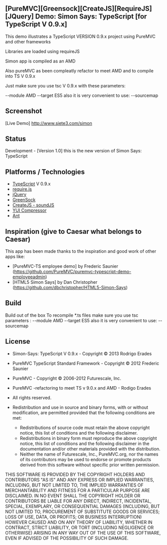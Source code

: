 ## [PureMVC][Greensock][CreateJS][RequireJS][JQuery] Demo: Simon Says: TypeScript [for TypeScript V 0.9.x]

This demo illustrates a TypeScript VERSION 0.9.x project using PureMVC and other frameworks

Libraries are loaded using requireJS

Simon app is compiled as an AMD

Also pureMVC as been compleatly refactor to meet AMD and to compile into TS V 0.9.x


Just make sure you use tsc  V 0.9.x with these parameters:

--module AMD
--target ES5
also it is very convenient to use:  --sourcemap



## Screenshot


[Live Demo]
<a href="http://www.siete3.com/simon" target="_blank">http://www.siete3.com/simon</a>


## Status
Development - [Version 1.0]
this is the new version of Simon Says: TypeScript


## Platforms / Technologies
* [TypeScript](http://www.typescriptlang.org/) V 0.9.x
* [require.js](http://www.requirejs.org/)
* [jQuery](http://jquery.com/)
* [GreenSock](http://www.greensock.com)
* [CreateJS - soundJS](http://www.createjs.com)
* [YUI Compressor](http://developer.yahoo.com/yui/compressor/)
* [Ant](http://ant.apache.org/)


## Inspiration (give to Caesar what belongs to Caesar)
This app has been made thanks to the inspiration and good work of other apps like:
* [PureMVC-TS employee demo] by Frederic Saunier (https://github.com/PureMVC/puremvc-typescript-demo-employeeadmin)
* [HTML5 Simon Says] by Dan Christopher (https://github.com/dbchristopher/HTML5-Simon-Says)

## Build
Build out of the box
To recompile *.ts files make sure you use tsc parameters :
--module AMD
--target ES5
also it is very convenient to use:  --sourcemap



## License
* Simon-Says: TypeScript V 0.9.x - Copyright © 2013 Rodrigo Erades
* PureMVC TypeScript Standard Framework - Copyright © 2012 Frederic Saunier
* PureMVC - Copyright © 2006-2012 Futurescale, Inc.
* PureMVC -refactoring to meet TS v 9.0.x and AMD - Rodigo Erades
* All rights reserved.

* Redistribution and use in source and binary forms, with or without modification, are permitted provided that the following conditions are met:

  * Redistributions of source code must retain the above copyright notice, this list of conditions and the following disclaimer.
  * Redistributions in binary form must reproduce the above copyright notice, this list of conditions and the following disclaimer in the documentation and/or other materials provided with the distribution.
  * Neither the name of Futurescale, Inc., PureMVC.org, nor the names of its contributors may be used to endorse or promote products derived from this software without specific prior written permission.

THIS SOFTWARE IS PROVIDED BY THE COPYRIGHT HOLDERS AND CONTRIBUTORS "AS IS" AND ANY EXPRESS OR IMPLIED WARRANTIES, INCLUDING, BUT NOT LIMITED TO, THE IMPLIED WARRANTIES OF MERCHANTABILITY AND
FITNESS FOR A PARTICULAR PURPOSE ARE DISCLAIMED. IN NO EVENT SHALL THE COPYRIGHT HOLDER OR CONTRIBUTORS BE LIABLE FOR ANY DIRECT, INDIRECT, INCIDENTAL, SPECIAL, EXEMPLARY, OR CONSEQUENTIAL DAMAGES
(INCLUDING, BUT NOT LIMITED TO, PROCUREMENT OF SUBSTITUTE GOODS OR SERVICES; LOSS OF USE, DATA, OR PROFITS; OR BUSINESS INTERRUPTION) HOWEVER CAUSED AND ON ANY THEORY OF LIABILITY, WHETHER IN
CONTRACT, STRICT LIABILITY, OR TORT (INCLUDING NEGLIGENCE OR OTHERWISE) ARISING IN ANY WAY OUT OF THE USE OF THIS SOFTWARE, EVEN IF ADVISED OF THE POSSIBILITY OF SUCH DAMAGE.